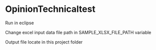 # OpinionTechnicaltest

Run in eclipse

Change excel input data file path in SAMPLE_XLSX_FILE_PATH variable

Output file locate in this project folder
